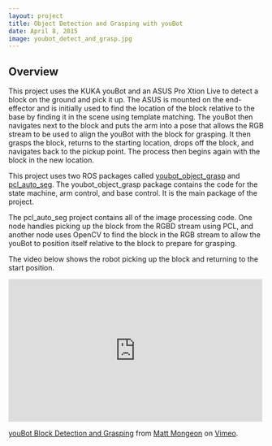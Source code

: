 ```yaml
---
layout: project
title: Object Detection and Grasping with youBot
date: April 8, 2015
image: youbot_detect_and_grasp.jpg
---
```


## Overview
This project uses the KUKA youBot and an ASUS Pro Xtion Live to detect a block on the ground and pick it up.  The ASUS is mounted on the end-effector and is initially used to find the location of the block relative to the base by finding it in the scene using template matching.  The youBot then navigates next to the block and puts the arm into a pose that allows the RGB stream to be used to align the youBot with the block for grasping.  It then grasps the block, returns to the starting location, drops off the block, and navigates back to the pickup point.  The process then begins again with the block in the new location.

This project uses two ROS packages called [youbot_object_grasp](https://github.com/mattmongeon/youbot_object_grasp) and [pcl_auto_seg](https://github.com/mattmongeon/pcl_auto_seg).  The youbot_object_grasp package contains the code for the state machine, arm control, and base control.  It is the main package of the project.

The pcl_auto_seg project contains all of the image processing code.  One node handles picking up the block from the RGBD stream using PCL, and another node uses OpenCV to find the block in the RGB stream to allow the youBot to position itself relative to the block to prepare for grasping.

The video below shows the robot picking up the block and returning to the start position.

<iframe src="https://player.vimeo.com/video/126804484" width="500" height="281" frameborder="0" webkitallowfullscreen mozallowfullscreen allowfullscreen></iframe>
<p><a href="https://vimeo.com/126804484">youBot Block Detection and Grasping</a> from <a href="https://vimeo.com/user39869467">Matt Mongeon</a> on <a href="https://vimeo.com">Vimeo</a>.</p>

